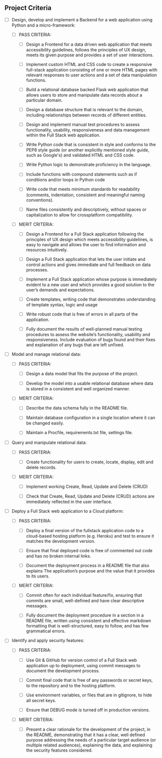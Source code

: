 ## **Project Criteria**

* [ ] Design, develop and implement a Backend for a web application using Python and a micro-framework:

    * [ ] PASS CRITERIA:

        * [ ] Design a Frontend for a data driven web application that meets accessibility guidelines, follows the principles of UX design, meets its given purpose and provides a set of user interactions.

        * [ ] Implement custom HTML and CSS code to create a responsive full-stack application consisting of one or more HTML pages with relevant responses to user actions and a set of data manipulation functions.

        * [ ] Build a relational database backed Flask web application that allows users to store and manipulate data records about a particular domain.

        * [ ] Design a database structure that is relevant to the domain, including relationships between records of different entities.

        * [ ] Design and implement manual test procedures to assess functionality, usability, responsiveness and data management within the Full Stack web application.

        * [ ] Write Python code that is consistent in style and conforms to the PEP8 style guide (or another explicitly mentioned style guide, such as Google's) and validated HTML and CSS code.

        * [ ] Write Python logic to demonstrate proficiency in the language. 

        * [ ] Include functions with compound statements such as if conditions and/or loops in Python code

        * [ ] Write code that meets minimum standards for readability (comments, indentation, consistent and meaningful naming conventions).

        * [ ] Name files consistently and descriptively, without spaces or capitalization to allow for crossplatform compatibility.

    * [ ] MERIT CRITERIA:

        * [ ] Design a Frontend for a Full Stack application following the principles of UX design which meets accessibility guidelines, is easy to navigate and allows the user to find information and resources intuitively.

        * [ ] Design a Full Stack application that lets the user initiate and control actions and gives immediate and full feedback on data processes.

        * [ ] Implement a Full Stack application whose purpose is immediately evident to a new user and which provides a good solution to the user’s demands and expectations.

        * [ ] Create templates, writing code that demonstrates understanding of template syntax, logic and usage

        * [ ] Write robust code that is free of errors in all parts of the application. 

        * [ ] Fully document the results of well-planned manual testing procedures to assess the website’s functionality, usability and responsiveness. Include evaluation of bugs found and their fixes and explanation of any bugs that are left unfixed. 

* [ ] Model and manage relational data:

    * [ ] PASS CRITERIA:

        * [ ] Design a data model that fits the purpose of the project.

        * [ ] Develop the model into a usable relational database where data is stored in a consistent and well organized manner.
    
    * [ ] MERIT CRITERIA:

        * [ ] Describe the data schema fully in the README file.

        * [ ] Maintain database configuration in a single location where it can be changed easily.

        * [ ] Maintain a Procfile, requirements.txt file, settings file. 


* [ ] Query and manipulate relational data:
    
    * [ ] PASS CRITERIA:

        * [ ] Create functionality for users to create, locate, display, edit and delete records.
    
    * [ ] MERIT CRITERIA:

        * [ ] Implement working Create, Read, Update and Delete (CRUD)

        * [ ] Check that Create, Read, Update and Delete (CRUD) actions are immediately reflected in the user interface.

* [ ] Deploy a Full Stack web application to a Cloud platform:
    
    * [ ] PASS CRITERIA:

        * [ ] Deploy a final version of the fullstack application code to a cloud-based hosting platform (e.g. Heroku) and test to ensure it matches the development version.
        
        * [ ] Ensure that final deployed code is free of commented out code and has no broken internal links.
        
        * [ ] Document the deployment process in a README file that also explains The application’s purpose and the value that it provides to its users.
    
    * [ ] MERIT CRITERIA:

        * [ ] Commit often for each individual feature/fix, ensuring that commits are small, well-defined and have clear descriptive messages. 

        * [ ] Fully document the deployment procedure in a section in a README file, written using consistent and effective markdown formatting that is well-structured, easy to follow, and has few grammatical errors.


* [ ] Identify and apply security features:

    * [ ] PASS CRITERIA:

        * [ ] Use Git & GitHub for version control of a Full Stack web application up to deployment, using commit messages to document the development process.
        
        * [ ] Commit final code that is free of any passwords or secret keys, to the repository and to the hosting platform.
        
        * [ ] Use environment variables, or files that are in gitignore, to hide all secret keys.
        
        * [ ] Ensure that DEBUG mode is turned off in production versions.

    * [ ] MERIT CRITERIA:

        * [ ] Present a clear rationale for the development of the project, in the README, demonstrating that it has a clear, well defined purpose addressing the needs of a particular target audience (or multiple related audiences), explaining the data, and explaining the security features considered.